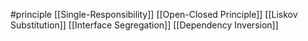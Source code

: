 #principle 
[[Single-Responsibility]]
[[Open-Closed Principle]]
[[Liskov Substitution]]
[[Interface Segregation]]
[[Dependency Inversion]]